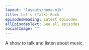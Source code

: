 ```yaml
---
layout: "layouts/home.njk"
title: Let's (Talk) Rock
episodesHeading: Latest episodes
allEpisodesText: See all episodes
socialImage: ""
---
```


A show to talk and listen about music.

